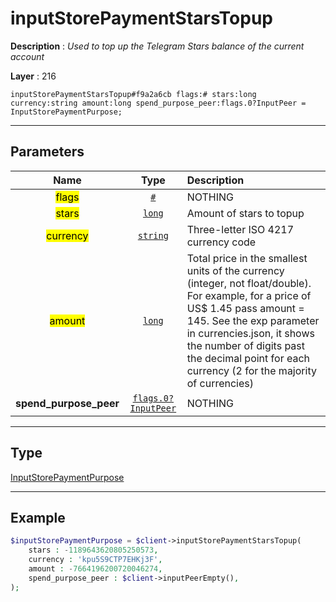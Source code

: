# inputStorePaymentStarsTopup

**Description** : *Used to top up the Telegram Stars balance of the current account*

**Layer** : 216

```tl
inputStorePaymentStarsTopup#f9a2a6cb flags:# stars:long currency:string amount:long spend_purpose_peer:flags.0?InputPeer = InputStorePaymentPurpose;
```

---

## Parameters

| Name | Type | Description |
| :---: | :---: | :--- |
| <mark>flags</mark> | [`#`](type/#) | NOTHING |
| <mark>stars</mark> | [`long`](type/long) | Amount of stars to topup |
| <mark>currency</mark> | [`string`](type/string) | Three-letter ISO 4217 currency code |
| <mark>amount</mark> | [`long`](type/long) | Total price in the smallest units of the currency (integer, not float/double). For example, for a price of US$ 1.45 pass amount = 145. See the exp parameter in currencies.json, it shows the number of digits past the decimal point for each currency (2 for the majority of currencies) |
| **spend_purpose_peer** | [`flags.0?InputPeer`](type/InputPeer) | NOTHING |

---

## Type

[InputStorePaymentPurpose](type/InputStorePaymentPurpose)

---

## Example

```php
$inputStorePaymentPurpose = $client->inputStorePaymentStarsTopup(
	stars : -1189643620805250573,
	currency : 'kpu5S9CTP7EHKj3F',
	amount : -7664196200720046274,
	spend_purpose_peer : $client->inputPeerEmpty(),
);
```